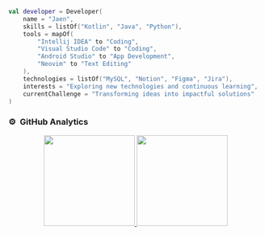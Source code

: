<!--# Hi, I'm Jaen

_Computer Systems Engineering Student at [Instituto Tecnológico de Acapulco](https://acapulco.tecnm.mx)_ 💻

_Future developer of mobile applications with [Kotlin](https://kotlinlang.org) and [Swift](https://swift.org)_ 🔬/

[![GitHub Jaen](https://img.shields.io/github/followers/jaennova?label=follow&style=social)](https://github.com/jaennova)
-->


<!--### A little more about me  -->

```kotlin
val developer = Developer(
    name = "Jaen",
    skills = listOf("Kotlin", "Java", "Python"),
    tools = mapOf(
        "Intellij IDEA" to "Coding",
        "Visual Studio Code" to "Coding",
        "Android Studio" to "App Development",
        "Neovim" to "Text Editing"
    ),
    technologies = listOf("MySQL", "Notion", "Figma", "Jira"),
    interests = "Exploring new technologies and continuous learning",
    currentChallenge = "Transforming ideas into impactful solutions"
)

```

### ⚙️ &nbsp;GitHub Analytics

<p align="center">
<a href="https://github.com/jaennova">
  <img height="180em" src="https://github-readme-stats-eight-theta.vercel.app/api?username=jaennova&show_icons=true&theme=algolia&include_all_commits=true&count_private=true"/>
  <img height="180em" src="https://github-readme-stats-eight-theta.vercel.app/api/top-langs/?username=jaennova&layout=compact&langs_count=8&theme=algolia"/>
</a>
</p>
<!-- Run this code [here](https://pl.kotl.in/AsCUF5833) -->
